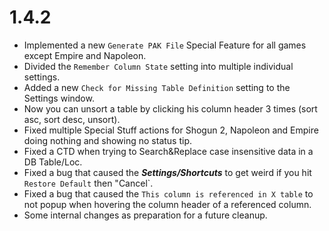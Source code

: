# 1.4.2

- Implemented a new `Generate PAK File` Special Feature for all games except Empire and Napoleon.
- Divided the `Remember Column State` setting into multiple individual settings.
- Added a new `Check for Missing Table Definition` setting to the Settings window.
- Now you can unsort a table by clicking his column header 3 times (sort asc, sort desc, unsort).
- Fixed multiple Special Stuff actions for Shogun 2, Napoleon and Empire doing nothing and showing no status tip.
- Fixed a CTD when trying to Search&Replace case insensitive data in a DB Table/Loc.
- Fixed a bug that caused the ***Settings/Shortcuts*** to get weird if you hit `Restore Default` then "Cancel`.
- Fixed a bug that caused the `This column is referenced in X table` to not popup when hovering the column header of a referenced column.
- Some internal changes as preparation for a future cleanup.